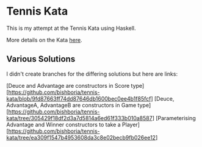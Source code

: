 # Tennis Kata

This is my attempt at the Tennis Kata using Haskell.

More details on the Kata [here][tennis-kata].

[tennis-kata]: http://codingdojo.org/cgi-bin/wiki.pl?KataTennis

## Various Solutions

I didn't create branches for the differing solutions but here are links:

[Deuce and Advantage are constructors in Score type][https://github.com/bishboria/tennis-kata/blob/9fd87663ff74dd87646db1600bec0ee4b1f85fcf]
[Deuce, AdvantageA, AdvantageB are constructors in Game type][https://github.com/bishboria/tennis-kata/tree/305429f18df2d3a7d5814a6ed61f333b010a8587]
[Parameterising Advantage and Winner constructors to take a Player][https://github.com/bishboria/tennis-kata/tree/ea309f1547b4953608da3c8e02becb9fb026ee12]
